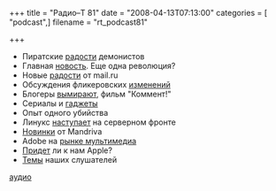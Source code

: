 +++
title = "Радио–Т 81"
date = "2008-04-13T07:13:00"
categories = [ "podcast",]
filename = "rt_podcast81"

+++

- Пиратские [радости](http://habrahabr.ru/blog/p2p/39715.html) демонистов
- Главная [новость](http://habrahabr.ru/blog/google/39400.html). Еще одна революция?
- Новые [радости](http://roem.ru/2008/04/11/mail/) от mail.ru
- Обсуждения фликеровских [изменений](http://internetno.net/2008/04/09/flickr-video/)
- Блогеры [вымирают](http://www.cifrovik.ru/publish/open_article/11822/), фильм "Коммент!"
- Сериалы и [гаджеты](http://www.engadget.com/2008/04/10/canons-new-xl-h1s-and-xl-h1a-prosumer-hd-camcorders/)
- Опыт одного убийства
- Линукс [наступает](http://www.opennet.ru/opennews/art.shtml?num=15202) на серверном фронте
- [Новинки](http://www.opennet.ru/opennews/art.shtml?num=15212) от Mandriva
- Adobe на [рынке мультимедиа](http://internetno.net/2008/04/10/adobe-tv-player/)
- [Придет](http://www.deepapple.com/news/30355.html) ли к нам Apple?
- [Темы](http://radio-t.com/temi_dlja_vipuskov/temyi-dlya-81/) наших слушателей

[аудио](http://cdn.radio-t.com/rt_podcast81.mp3)
<audio src="http://cdn.radio-t.com/rt_podcast81.mp3" preload="none"></audio>